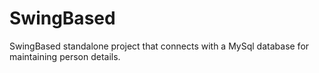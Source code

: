 # SwingBased

SwingBased standalone project that connects with a MySql database for maintaining person details.
